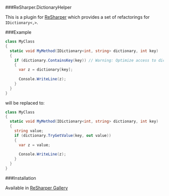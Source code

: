 ###ReSharper.DictionaryHelper

This is a plugin for [ReSharper](http://jetbrains.com/resharper) which provides a set of refactorings for `IDictionary<,>`.

###Example

```csharp
class MyClass
{
  static void MyMethod(IDictionary<int, string> dictionary, int key)
  {
    if (dictionary.ContainsKey(key)) // Warning: Optimize access to dictionary.
    {
      var z = dictionary[key];
  
      Console.WriteLine(z);
    }
  }
}
```
will be replaced to:
```csharp
class MyClass
{
  static void MyMethod(IDictionary<int, string> dictionary, int key)
  {
    string value;
    if (dictionary.TryGetValue(key, out value))
    {
      var z = value;
        
      Console.WriteLine(z);
    }
  }
}

```

###Installation

Available in [ReSharper Gallery](http://resharper-plugins.jetbrains.com/packages/ReSharper.DictionaryHelper/)
